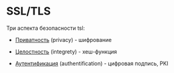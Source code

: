 # SSL/TLS

Три аспекта безопасности tsl:

- [Приватность](https://github.com/Poloxin/Mybooks/Network/PKI/encrypto.md) (privacy) - шифрование

- [Целостность](https://github.com/Poloxin/Mybooks/Network/PKI/integrety.md) (integrety) - хеш-функция

- [Аутентификация](https://github.com/Poloxin/Mybooks/Network/PKI/pki.md) (authentification) - цифровая подпись, PKI 
